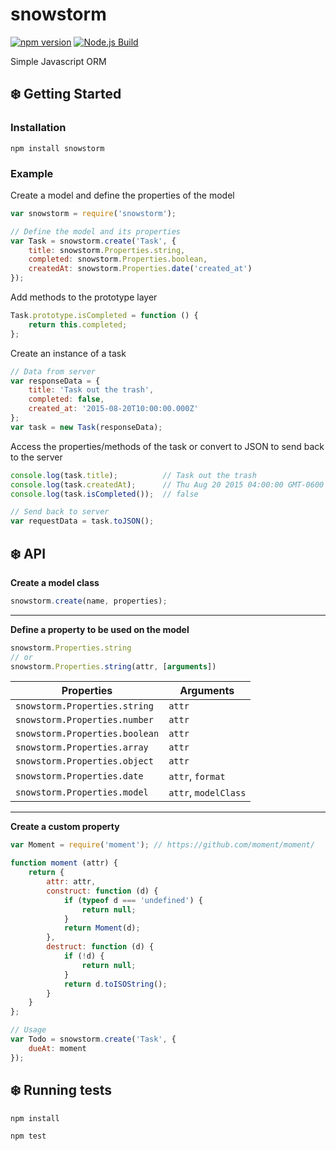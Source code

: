 # snowstorm

[![npm version](https://img.shields.io/npm/v/snowstorm)](https://www.npmjs.com/package/snowstorm)
[![Node.js Build](https://github.com/tsand/snowstorm/workflows/Node.js%20Build/badge.svg)](https://github.com/tsand/snowstorm/actions)

Simple Javascript ORM


## :snowflake: Getting Started

### Installation

`npm install snowstorm`

### Example

Create a model and define the properties of the model

```js
var snowstorm = require('snowstorm');

// Define the model and its properties
var Task = snowstorm.create('Task', {
	title: snowstorm.Properties.string,
	completed: snowstorm.Properties.boolean,
	createdAt: snowstorm.Properties.date('created_at')
});
```

Add methods to the prototype layer

```js
Task.prototype.isCompleted = function () {
	return this.completed;
};
```

Create an instance of a task

```js
// Data from server
var responseData = {
	title: 'Task out the trash',
	completed: false,
	created_at: '2015-08-20T10:00:00.000Z'
};
var task = new Task(responseData);
```

Access the properties/methods of the task or convert to JSON to send back to the server

```js
console.log(task.title);          // Task out the trash
console.log(task.createdAt);      // Thu Aug 20 2015 04:00:00 GMT-0600 (MDT)
console.log(task.isCompleted());  // false

// Send back to server
var requestData = task.toJSON();
```


## :snowflake: API

**Create a model class**

```js
snowstorm.create(name, properties);
```

---

**Define a property to be used on the model**

```js
snowstorm.Properties.string
// or
snowstorm.Properties.string(attr, [arguments])
```

| Properties                     | Arguments            |
| ------------------------------ | -------------------- |
| `snowstorm.Properties.string`  | `attr`               |
| `snowstorm.Properties.number`  | `attr`               |
| `snowstorm.Properties.boolean` | `attr`               |
| `snowstorm.Properties.array`   | `attr`               |
| `snowstorm.Properties.object`  | `attr`               |
| `snowstorm.Properties.date`    | `attr`, `format`     |
| `snowstorm.Properties.model`   | `attr`, `modelClass` |

---

**Create a custom property**

```js
var Moment = require('moment'); // https://github.com/moment/moment/

function moment (attr) {
	return {
		attr: attr,
		construct: function (d) {
			if (typeof d === 'undefined') {
				return null;
			}
			return Moment(d);
		},
		destruct: function (d) {
            if (!d) {
                return null;
            }
		    return d.toISOString();
		}
	}
};

// Usage
var Todo = snowstorm.create('Task', {
	dueAt: moment
});
```


## :snowflake: Running tests

`npm install`

`npm test`
